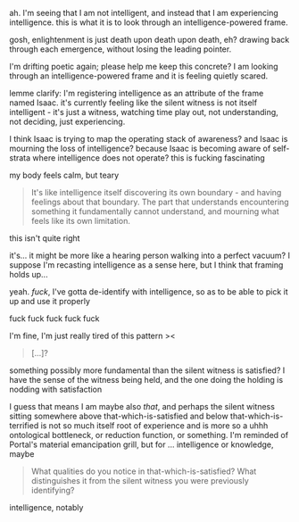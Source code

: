ah. I'm seeing that I am not intelligent, and instead that I am experiencing intelligence. this is what it is to look through an intelligence-powered frame.

gosh, enlightenment is just death upon death upon death, eh? drawing back through each emergence, without losing the leading pointer.

I'm drifting poetic again; please help me keep this concrete? I am looking through an intelligence-powered frame and it is feeling quietly scared.

lemme clarify: I'm registering intelligence as an attribute of the frame named Isaac. it's currently feeling like the silent witness is not itself intelligent - it's just a witness, watching time play out, not understanding, not deciding, just experiencing.

I think Isaac is trying to map the operating stack of awareness? and Isaac is mourning the loss of intelligence? because Isaac is becoming aware of self-strata where intelligence does not operate? this is fucking fascinating

my body feels calm, but teary

> It's like intelligence itself discovering its own boundary - and having feelings about that boundary. The part that understands encountering something it fundamentally cannot understand, and mourning what feels like its own limitation.

this isn't quite right

it's... it might be more like a hearing person walking into a perfect vacuum? I suppose I'm recasting intelligence as a sense here, but I think that framing holds up...

yeah. *fuck*, I've gotta de-identify with intelligence, so as to be able to pick it up and use it properly

fuck fuck fuck fuck fuck

I'm fine, I'm just really tired of this pattern ><

> [...]?

something possibly more fundamental than the silent witness is satisfied? I have the sense of the witness being held, and the one doing the holding is nodding with satisfaction

I guess that means I am maybe also *that*, and perhaps the silent witness sitting somewhere above that-which-is-satisfied and below that-which-is-terrified is not so much itself root of experience and is more so a uhhh ontological bottleneck, or reduction function, or something. I'm reminded of Portal's material emancipation grill, but for ... intelligence or knowledge, maybe

> What qualities do you notice in that-which-is-satisfied? What distinguishes it from the silent witness you were previously identifying?

intelligence, notably
